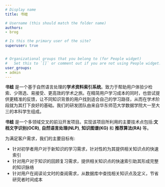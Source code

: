 ```yaml
---
# Display name
title: 书蛙

# Username (this should match the folder name)
authors:
- brog

# Is this the primary user of the site?
superuser: true


# Organizational groups that you belong to (for People widget)
#   Set this to `[]` or comment out if you are not using People widget.
user_groups:
- admin
---
```


**书蛙** 是一个基于自然语言处理的**学术资料索引系统**。致力于帮助用户体验少检索、少筛选、易接受、更高效的学术之旅。在精简用户学习成本的同时，也尝试提供更精准的反馈，让不同知识背景的用户找到适合自己的学习路径，从而在学术阶段就为其打下良好的基础。我们的研发团队由来自华东师范大学数据学院大一至大三的本科学生组成。

**书蛙** 是一个多领域交叉的前沿开发项目。实现该项目所利用的主要技术点包括:**文档文字识别(OCR)**, **自然语言处理(NLP)**, **知识图谱(KG)** 和 **推荐算法(RA)** 等。

为满足客户需求，我们的主要目标有:
- 针对初学者用户对于新知识的学习需求，针对性的为其提供相关知识点的快速索引
- 针对用户对于知识的回顾复习需求，提供相关知识点的快速索引助其形成完整的知识脉络
- 针对用户在阅读论文时的查阅需求，从数据库中查找相关知识点及定义，节省研究者时间成本
